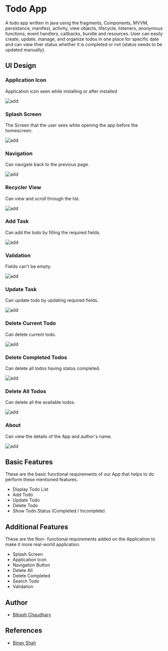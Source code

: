 
# Todo App 

A todo app written in java using the fragments, Components, MVVM, persistance, manifest, activity, view objects, lifecycle, listeners, anonymous functions, event handlers, callbacks, bundle and resources. User can easily create, update, manage, and organize todos in one place for specific date and can view thier status whether it is completed or not (status needs to be updated manually). 

## UI Design
### Application Icon  
Application icon seen while installing or after installed

 ![add](gifs/TodoIcon.gif)

### Splash Screen 
The Screen that the user sees while opening the app before the homescreen.
 
![add](gifs/SplashScreen.png)

### Navigation
Can navigate back to the previous page.
  
  ![add](gifs/TodoMenuBack.gif)

### Recycler View
Can view and scroll through the list.
  
![add](gifs/TodoRecyclerView.gif)

### Add Task 
Can add the todo by filling the required fields.
  
![add](gifs/TodoAdd.gif)

### Validation
Fields can't be empty.

![add](gifs/TodoAddValidate.gif)

### Update Task
Can update todo by updating required fields.
  
![add](gifs/TodoUpdate.gif)

### Delete Current Todo
Can delete current todo.
  
![add](gifs/TodoDelete.gif)

### Delete Completed Todos
Can delete all todos having status completed.
 
![add](gifs/TodoDeleteCompleted.gif)

### Delete All Todos
Can delete all the available todos.
  
![add](gifs/TodoDeleteAll.gif)

### About
Can view the details of the App and author's name.
 
![add](gifs/TodoAbout.gif)


## Basic Features

These are the basic functional requirements of our App that helps to do perform these mentioned features.

- Display Todo List
- Add Todo
- Update Todo
- Delete Todo
- Show Todo Status (Completed / Incomplete)

## Additional Features

These are the Non- functional requirements added on the Application to make it more real-world application.
 
- Splash Screen
- Application Icon
- Navigation Button
- Delete All
- Delete Completed
- Search Todo
- Validation 




## Author

- [Bibash Chaudhary](https://github.com/bibash77261081/Todo-App)


## References
- [Binay Shah](https://github.com/binay-shah/TodoMVVM_b)

